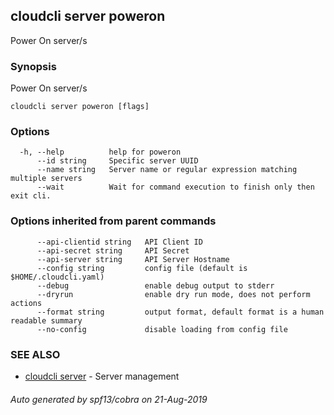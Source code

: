 ## cloudcli server poweron

Power On server/s

### Synopsis

Power On server/s

```
cloudcli server poweron [flags]
```

### Options

```
  -h, --help          help for poweron
      --id string     Specific server UUID
      --name string   Server name or regular expression matching multiple servers
      --wait          Wait for command execution to finish only then exit cli.
```

### Options inherited from parent commands

```
      --api-clientid string   API Client ID
      --api-secret string     API Secret
      --api-server string     API Server Hostname
      --config string         config file (default is $HOME/.cloudcli.yaml)
      --debug                 enable debug output to stderr
      --dryrun                enable dry run mode, does not perform actions
      --format string         output format, default format is a human readable summary
      --no-config             disable loading from config file
```

### SEE ALSO

* [cloudcli server](cloudcli_server.md)	 - Server management

###### Auto generated by spf13/cobra on 21-Aug-2019
